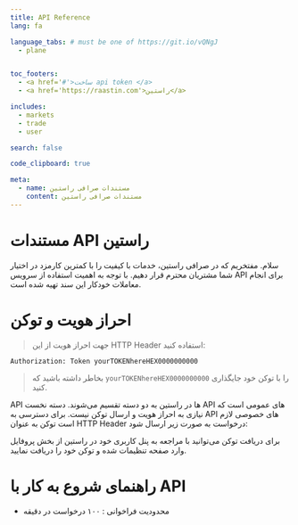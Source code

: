 ```yaml
---
title: API Reference
lang: fa

language_tabs: # must be one of https://git.io/vQNgJ
  - plane


toc_footers:
  - <a href='#'>ساخت api token </a>
  - <a href='https://raastin.com'>راستین</a>

includes:
  - markets
  - trade
  - user

search: false

code_clipboard: true

meta:
  - name: مستندات صرافی راستین
    content: مستندات صرافی راستین
---
```


# مستندات API راستین

سلام. مفتخریم که در صرافی راستین‌‌، خدمات با کیفیت را با کمترین کارمزد در اختیار شما مشتریان محترم قرار دهیم. با توجه به اهمیت استفاده از سرویس API برای انجام معاملات خودکار این سند تهیه شده است.

# احراز هویت و توکن

> جهت احراز هویت از این HTTP Header استفاده کنید:

```plane
Authorization: Token yourTOKENhereHEX0000000000
```


> بخاطر داشته باشید که `yourTOKENhereHEX0000000000` را با توکن خود جایگذاری کنید.


API ها در راستین به دو دسته تقسیم می‌شوند. دسته نخست  API های عمومی است که نیازی به احراز هویت و ارسال توکن نیست. برای دسترسی به API های خصوصی لازم است  توکن به عنوان HTTP Header درخواست به صورت زیر ارسال شود:




<aside class="notice">
برای دریافت توکن می‌توانید با مراجعه به پنل کاربری خود در راستین  از بخش پروفایل وارد صفحه تنظیمات شده و توکن خود را دریافت نمایید.
</aside>



<h1 id="quickstart">راهنمای شروع به کار با API</h1>

- محدودیت فراخوانی :‌ ۱۰۰ درخواست در دقیقه
